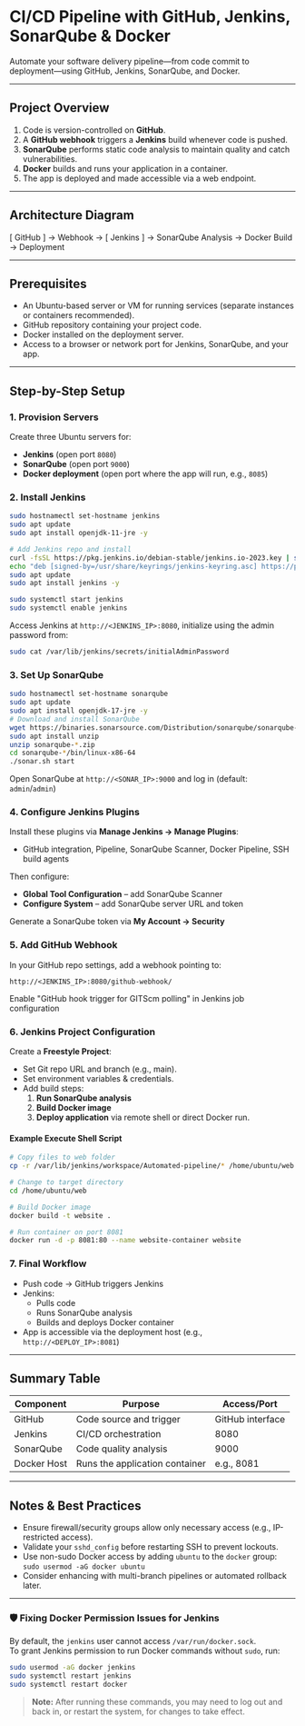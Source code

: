 # CI/CD Pipeline with GitHub, Jenkins, SonarQube & Docker

Automate your software delivery pipeline—from code commit to deployment—using GitHub, Jenkins, SonarQube, and Docker.

---

##  Project Overview

1. Code is version-controlled on **GitHub**.
2. A **GitHub webhook** triggers a **Jenkins** build whenever code is pushed.
3. **SonarQube** performs static code analysis to maintain quality and catch vulnerabilities.
4. **Docker** builds and runs your application in a container.
5. The app is deployed and made accessible via a web endpoint.

---

## Architecture Diagram

[ GitHub ] → Webhook → [ Jenkins ] → SonarQube Analysis → Docker Build → Deployment

---

## Prerequisites

- An Ubuntu-based server or VM for running services (separate instances or containers recommended).
- GitHub repository containing your project code.
- Docker installed on the deployment server.
- Access to a browser or network port for Jenkins, SonarQube, and your app.

---

## Step-by-Step Setup

### 1. Provision Servers
Create three Ubuntu servers for:
- **Jenkins** (open port `8080`)
- **SonarQube** (open port `9000`)
- **Docker deployment** (open port where the app will run, e.g., `8085`)

### 2. Install Jenkins
```bash
sudo hostnamectl set-hostname jenkins
sudo apt update
sudo apt install openjdk-11-jre -y

# Add Jenkins repo and install
curl -fsSL https://pkg.jenkins.io/debian-stable/jenkins.io-2023.key | sudo tee /usr/share/keyrings/jenkins-keyring.asc > /dev/null
echo "deb [signed-by=/usr/share/keyrings/jenkins-keyring.asc] https://pkg.jenkins.io/debian-stable binary/" | sudo tee /etc/apt/sources.list.d/jenkins.list
sudo apt update
sudo apt install jenkins -y

sudo systemctl start jenkins
sudo systemctl enable jenkins
```
Access Jenkins at `http://<JENKINS_IP>:8080`, initialize using the admin password from:
```bash
sudo cat /var/lib/jenkins/secrets/initialAdminPassword
```

### 3. Set Up SonarQube
```bash
sudo hostnamectl set-hostname sonarqube
sudo apt update
sudo apt install openjdk-17-jre -y
# Download and install SonarQube
wget https://binaries.sonarsource.com/Distribution/sonarqube/sonarqube-9.4.0.54424.zip
sudo apt install unzip
unzip sonarqube-*.zip
cd sonarqube-*/bin/linux-x86-64
./sonar.sh start
```
Open SonarQube at `http://<SONAR_IP>:9000` and log in (default: `admin`/`admin`)

### 4. Configure Jenkins Plugins
Install these plugins via **Manage Jenkins → Manage Plugins**:
- GitHub integration, Pipeline, SonarQube Scanner, Docker Pipeline, SSH build agents

Then configure:
- **Global Tool Configuration** – add SonarQube Scanner
- **Configure System** – add SonarQube server URL and token

Generate a SonarQube token via **My Account → Security**

### 5. Add GitHub Webhook
In your GitHub repo settings, add a webhook pointing to:
```
http://<JENKINS_IP>:8080/github-webhook/
```
Enable "GitHub hook trigger for GITScm polling" in Jenkins job configuration

### 6. Jenkins Project Configuration
Create a **Freestyle Project**:
- Set Git repo URL and branch (e.g., main).
- Set environment variables & credentials.
- Add build steps:
  1. **Run SonarQube analysis**
  2. **Build Docker image**
  3. **Deploy application** via remote shell or direct Docker run.

#### Example Execute Shell Script
```bash
# Copy files to web folder
cp -r /var/lib/jenkins/workspace/Automated-pipeline/* /home/ubuntu/web

# Change to target directory
cd /home/ubuntu/web

# Build Docker image
docker build -t website .

# Run container on port 8081
docker run -d -p 8081:80 --name website-container website
```

### 7. Final Workflow

- Push code → GitHub triggers Jenkins
- Jenkins:
  - Pulls code
  - Runs SonarQube analysis
  - Builds and deploys Docker container
- App is accessible via the deployment host (e.g., `http://<DEPLOY_IP>:8081`)

---

## Summary Table

| Component     | Purpose                          | Access/Port        |
|---------------|----------------------------------|--------------------|
| GitHub        | Code source and trigger          | GitHub interface   |
| Jenkins       | CI/CD orchestration              | 8080               |
| SonarQube     | Code quality analysis            | 9000               |
| Docker Host   | Runs the application container   | e.g., 8081         |

---

## Notes & Best Practices

- Ensure firewall/security groups allow only necessary access (e.g., IP-restricted access).
- Validate your `sshd_config` before restarting SSH to prevent lockouts.
- Use non-sudo Docker access by adding `ubuntu` to the `docker` group:  
  `sudo usermod -aG docker ubuntu`
- Consider enhancing with multi-branch pipelines or automated rollback later.

---

### 🛡️ Fixing Docker Permission Issues for Jenkins

By default, the `jenkins` user cannot access `/var/run/docker.sock`.  
To grant Jenkins permission to run Docker commands without `sudo`, run:

```bash
sudo usermod -aG docker jenkins
sudo systemctl restart jenkins
sudo systemctl restart docker
```

> **Note:** After running these commands, you may need to log out and back in, or restart the system, for changes to take effect.
